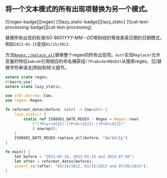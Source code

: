 ## 将一个文本模式的所有出现项替换为另一个模式。

[![regex-badge]][regex] [![lazy_static-badge]][lazy_static] [![cat-text-processing-badge]][cat-text-processing]

替换所有出现的标准ISO 8601*YYY-MM－DD*带斜线的等效美英日期的日期模式。例如`2013-01-15`变成`01/15/2013`.

方法[`Regex::replace_all`]替换整个regex的所有出现项。`&str`实现`Replacer`允许变量的特征`$abcde`引用相应的命名捕获组`(?P<abcde>REGEX)`从搜索regex。见[替换字符串语法]例如和转义细节。

```rust
extern crate regex;
#[macro_use]
extern crate lazy_static;

use std::borrow::Cow;
use regex::Regex;

fn reformat_dates(before: &str) -> Cow<str> {
    lazy_static! {
        static ref ISO8601_DATE_REGEX : Regex = Regex::new(
            r"(?P<y>\d{4})-(?P<m>\d{2})-(?P<d>\d{2})"
            ).unwrap();
    }
    ISO8601_DATE_REGEX.replace_all(before, "$m/$d/$y")
}

fn main() {
    let before = "2012-03-14, 2013-01-15 and 2014-07-05";
    let after = reformat_dates(before);
    assert_eq!(after, "03/14/2012, 01/15/2013 and 07/05/2014");
}
```

[`regex::replace_all`]: https://docs.rs/regex/*/regex/struct.Regex.html#method.replace_all

[replacement string syntax]: https://docs.rs/regex/*/regex/struct.Regex.html#replacement-string-syntax
